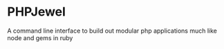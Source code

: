 PHPJewel
========

A command line interface to build out modular php applications much like node and gems in ruby